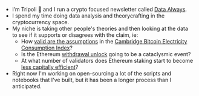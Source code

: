 - I’m Tripoli 👋 and I run a crypto focused newsletter called [Data Always](https://dataalways.substack.com).
- I spend my time doing data analysis and theorycrafting in the cryptocurrency space.
- My niche is taking other people's theories and then looking at the data to see if it supports or disagrees with the claim, ie: 
  -  How [valid are the assumptions](https://github.com/dataalways/energy-adjusted-cbeci) in the [Cambridge Bitcoin Electricity Consumption Index](https://ccaf.io/cbeci/index)? 
  -  Is the Ethereum [withdrawal unlock](https://dataalways.substack.com/p/ethereum-validator-withdrawals) going to be a cataclysmic event? 
  -  At what number of validators does Ethereum staking start to become [less capitally efficient](https://dataalways.substack.com/p/staking-yield-and-ratios)? 
- Right now I'm working on open-sourcing a lot of the scripts and notebooks that I've built, but it has been a longer process than I anticipated.
